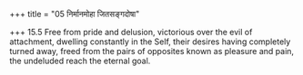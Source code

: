 +++
title = "05 निर्मानमोहा जितसङ्गदोषा"

+++
15.5 Free from pride and delusion, victorious over the evil of
attachment, dwelling constantly in the Self, their desires having
completely turned away, freed from the pairs of opposites known as
pleasure and pain, the undeluded reach the eternal goal.
